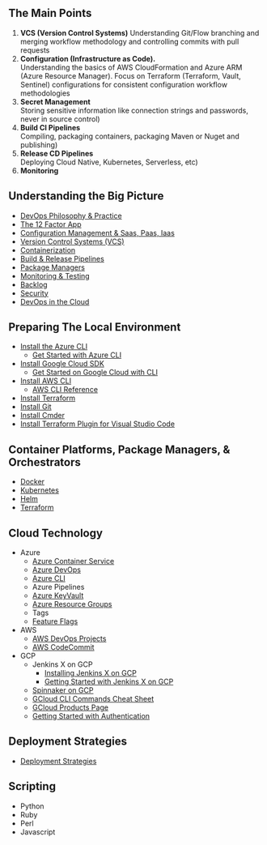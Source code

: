 ## The Main Points
1. **VCS (Version Control Systems)**
    Understanding Git/Flow branching and merging workflow methodology and controlling commits with pull requests
2. **Configuration (Infrastructure as Code).**  
    Understanding the basics of AWS CloudFormation and Azure ARM (Azure Resource Manager). Focus on Terraform (Terraform, Vault, Sentinel) configurations for consistent configuration workflow methodologies
3. **Secret Management** <br>
    Storing sensitive information like connection strings and passwords, never in source control)
4. **Build CI Pipelines** <br>
    Compiling, packaging containers, packaging Maven or Nuget and publishing)
5. **Release CD Pipelines** <br>
    Deploying Cloud Native, Kubernetes, Serverless, etc)
6. **Monitoring** <br>


## Understanding the Big Picture
* [DevOps Philosophy & Practice](https://github.com/ekbrothers/Study/wiki/DevOps-Philosophy-&-Practice)
* [The 12 Factor App](https://github.com/ekbrothers/Study/wiki/The-12-Factor-App)
* [Configuration Management & Saas, Paas, Iaas](https://github.com/ekbrothers/Study/wiki/Configuration-Management-&-Saas,-Paas,-IaaS)
* [Version Control Systems (VCS)](https://github.com/ekbrothers/Study/wiki/Version-Control)
* [Containerization](https://github.com/ekbrothers/Study/wiki/Containerization:-The-Big-Picture)
* [Build & Release Pipelines](https://github.com/ekbrothers/Study/wiki/Build-&-Release-Pipelines)
* [Package Managers](https://github.com/ekbrothers/DevOps/wiki/Package-Managers)
* [Monitoring & Testing](https://github.com/ekbrothers/Study/wiki/Testing-in-DevOps)
* [Backlog](https://github.com/ekbrothers/Study/wiki/Backlog)
* [Security](https://github.com/ekbrothers/Study/wiki/Security-in-DevOps)
* [DevOps in the Cloud](https://github.com/ekbrothers/Study/wiki/DevOps-in-the-Cloud)

## Preparing The Local Environment
* [Install the Azure CLI](https://docs.microsoft.com/en-us/cli/azure/install-azure-cli?view=azure-cli-latest)
    * [Get Started with Azure CLI](https://docs.microsoft.com/en-us/cli/azure/get-started-with-azure-cli?view=azure-cli-latest)
* [Install Google Cloud SDK](https://cloud.google.com/sdk/docs/quickstarts)
    * [Get Started on Google Cloud with CLI](https://lobster1234.github.io/2017/05/14/get-started-on-google-cloud-with-cli/)
* [Install AWS CLI](https://docs.aws.amazon.com/cli/latest/userguide/cli-chap-install.html)
    * [AWS CLI Reference](https://docs.aws.amazon.com/cli/latest/reference/)
* [Install Terraform](https://docs.oracle.com/en/solutions/infrastructure-components-siebel/ebs-configuring-terraform-windows-systems.html#GUID-1CBCF6B6-322C-4597-8A4A-5FE546F8E21F)
* [Install Git](https://git-scm.com/downloads)
* [Install Cmder](https://cmder.net/)
* [Install Terraform Plugin for Visual Studio Code](https://marketplace.visualstudio.com/items?itemName=mauve.terraform)

## Container Platforms, Package Managers, & Orchestrators
* [Docker](https://github.com/ekbrothers/Study/wiki/Docker)
* [Kubernetes](https://github.com/ekbrothers/Study/wiki/Kubernetes)
* [Helm](https://github.com/ekbrothers/DevOps/wiki/Helm)
* [Terraform](https://github.com/ekbrothers/DevOps/wiki/Terraform)

## Cloud Technology
* Azure 
     * [Azure Container Service]()
     * [Azure DevOps](https://github.com/ekbrothers/Study/wiki/Azure-DevOps)
     * [Azure CLI](https://github.com/ekbrothers/Study/wiki/Azure-CLI)
     * Azure Pipelines
     * [Azure KeyVault](https://docs.microsoft.com/en-us/azure/key-vault/)
     * [Azure Resource Groups](https://github.com/ekbrothers/DevOps/wiki/Build-&-Release-Pipelines)
     * Tags
     * [Feature Flags](https://github.com/ekbrothers/DevOps/wiki/Feature-Flags)
* AWS
    * [AWS DevOps Projects](https://aws.amazon.com/getting-started/projects/?awsf.getting-started-content=use-case-proj%23dev-ops)
    * [AWS CodeCommit](https://us-east-2.console.aws.amazon.com/codesuite/codecommit/repositories?region=us-east-2)
* GCP 
    * Jenkins X on GCP
        * [Installing Jenkins X on GCP](https://github.com/ekbrothers/DevOps/wiki/Installing-Jenkins-X-on-GCP)
        * [Getting Started with Jenkins X on GCP](https://github.com/ekbrothers/DevOps/wiki/Installing-Spinnaker---Jenkins-on-GCP)
    * [Spinnaker on GCP](https://github.com/ekbrothers/DevOps/wiki/GCP-DevOps:-Terraform-&-Spinnaker)
    * [GCloud CLI Commands Cheat Sheet](https://github.com/ekbrothers/DevOps/wiki/GCloud-Cheat-Sheet)
    * [GCloud Products Page](https://github.com/gregsramblings/google-cloud-4-words)
    * [Getting Started with Authentication](https://cloud.google.com/docs/authentication/getting-started)

## Deployment Strategies
* [Deployment Strategies](https://github.com/ekbrothers/DevOps/wiki/Deployment-Strategies)

## Scripting
* Python
* Ruby
* Perl
* Javascript